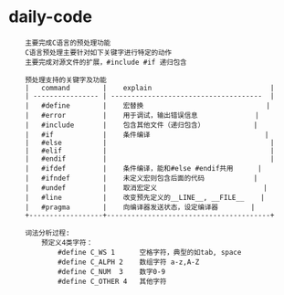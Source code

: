 # daily-code
        主要完成C语言的预处理功能
        C语言预处理主要针对如下关键字进行特定的动作
        主要完成对源文件的扩展，#include #if 递归包含

        预处理支持的关键字及功能
        |   command        |    explain                             |
        | ---------------- | -------------------------------------  |
        |   #define        |    宏替换                              |
        |   #error         |    用于调试，输出错误信息              |
        |   #include       |    包含其他文件（递归包含）            |
        |   #if            |    条件编译                            |
        |   #else          |                                        |
        |   #elif          |                                        |
        |   #endif         |                                        |
        |   #ifdef         |    条件编译，能和#else #endif共用      |
        |   #ifndef        |    未定义宏则包含后面的代码            |
        |   #undef         |    取消宏定义                          |
        |   #line          |    改变预先定义的__LINE__, __FILE__    |
        |   #pragma        |    向编译器发送状态，设定编译器        |
        +------------------+----------------------------------------+

        词法分析过程:
            预定义4类字符：
                #define C_WS 1      空格字符，典型的如tab, space
                #define C_ALPH 2    数组字符 a-z,A-Z
                #define C_NUM  3    数字0-9
                #define C_OTHER 4   其他字符
